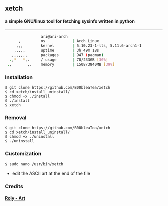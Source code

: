 ## xetch
#### a simple GNU/linux tool for fetching sysinfo written in python
***
```sh
                ari@ari-arch
      ,         os            | Arch Linux
     ,,,        kernel        | 5.10.23-1-lts, 5.11.6-arch1-1
    ,,,,,       uptime        | 3h 49m 18s
   ,,,,,,,      packages      | 947 (pacman)
  .,*   *,.     / usage       | 70/233GB [30%]
 .,       ,.    memory        | 1508/3840MB [39%]
 ```

### Installation
```
$ git clone https://github.com/B00bleaTea/xetch
$ cd xetch/install_uninstall/
$ chmod +x ./install
$ ./install
$ xetch
```

### Removal
```
$ git clone https://github.com/B00bleaTea/xetch
$ cd xetch/install_uninstall/
$ chmod +x ./uninstall
$ ./uninstall
```

### Customization
```
$ sudo nano /usr/bin/xetch
```
- edit the ASCII art at the end of the file


### Credits
#### [Roly - Art](https://roly.neocities.org/)
